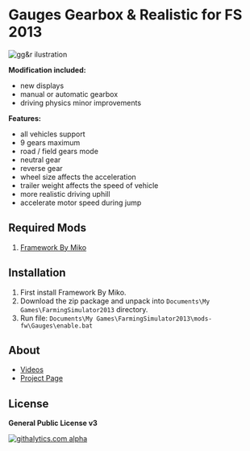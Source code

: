 # Gauges Gearbox & Realistic for FS 2013

![gg&r ilustration](https://raw.github.com/mikoweb/LS2013_GaugesGearboxRealistic/master/gauges-and-gearbox.jpg)

**Modification included:**
* new displays
* manual or automatic gearbox
* driving physics minor improvements

**Features:**
* all vehicles support
* 9 gears maximum 
* road / field gears mode
* neutral gear
* reverse gear
* wheel size affects the acceleration
* trailer weight affects the speed of vehicle
* more realistic driving uphill
* accelerate motor speed during jump


## Required Mods

1. [Framework By Miko](https://github.com/mikoweb/LS2013_FrameworkByMiko)

## Installation

1. First install Framework By Miko.
2. Download the zip package and unpack into `Documents\My Games\FarmingSimulator2013` directory.
2. Run file: `Documents\My Games\FarmingSimulator2013\mods-fw\Gauges\enable.bat`

## About

* [Videos](http://www.youtube.com/watch?v=K_NVHesPwRo&list=PLee3_tDX9Kpn6lieXnbTQndrt5rTb6HtM&index=1)
* [Project Page](http://www.swiat-ls.pl/download/mody-by-swiat-ls/item/2133-gauges-and-gearbox.html)


## License

**General Public License v3**



[![githalytics.com alpha](https://cruel-carlota.pagodabox.com/1a1a9ec7f8fd841dbd35aaa7d32807a2 "githalytics.com")](http://githalytics.com/mikoweb/LS2013_GaugesGearboxRealistic)


